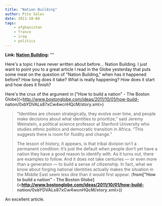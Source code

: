```yaml
---
title: "Nation Building"
author: Pito Salas
date: 2011-10-04
tags:
    - afghanistan
    - france
    - iraq
    - politics
---
```


**Link: [Nation Building](None):** ""

Here's a topic I have never written about before… Nation Building. I just want
to point you to a great article I read in the Globe yesterday that puts some
meat on the question of "Nation Building," when has it happened before? How
long does it take? What is really happening? How does it start and how does it
finish?

Here's the crux of the argument in ["How to build a nation" - The Boston
Globe](<http://www.bostonglobe.com/ideas/2011/10/01/how-build-
nation/0xbYDVALs87xCw4wcnHQcM/story.xml>)

> “Identities are chosen strategically, they evolve over time, and people make
> decisions about what identities to prioritize,” said Jeremy Weinstein, a
> political science professor at Stanford University who studies ethnic
> politics and democratic transition in Africa. “This suggests there is room
> for fluidity and change.”
>
> The lesson of history, it appears, is that tribal division isn’t a permanent
> condition: It’s just the default when people don’t yet have a nation they
> have a good reason to identify with. As it turns out, there are examples to
> follow. And it does not take centuries — or even more than a generation — to
> build a sense of citizenship. In fact, what we know about forging national
> identities actually makes the situation in the Middle East seem less dire
> than it would first appear. (**from["How to build a nation" - The Boston
> Globe](<http://www.bostonglobe.com/ideas/2011/10/01/how-build-
> nation/0xbYDVALs87xCw4wcnHQcM/story.xml>))**

An excellent article.



